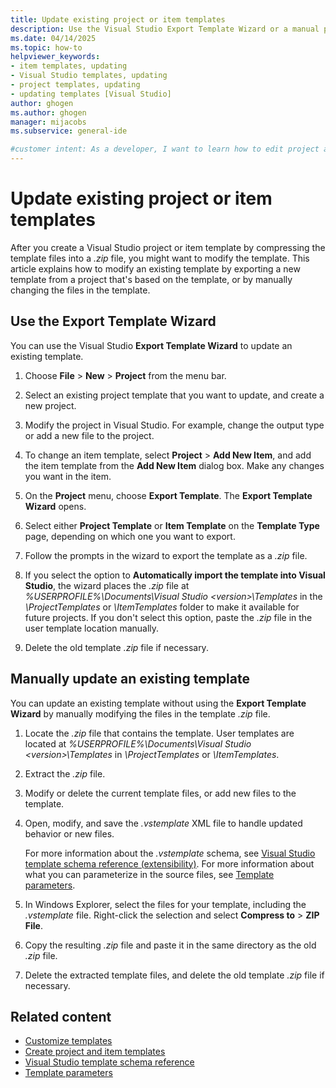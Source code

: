 ```yaml
---
title: Update existing project or item templates
description: Use the Visual Studio Export Template Wizard or a manual process to update existing project or item templates.
ms.date: 04/14/2025
ms.topic: how-to
helpviewer_keywords:
- item templates, updating
- Visual Studio templates, updating
- project templates, updating
- updating templates [Visual Studio]
author: ghogen
ms.author: ghogen
manager: mijacobs
ms.subservice: general-ide

#customer intent: As a developer, I want to learn how to edit project and item templates in Visual Studio, so I can easily keep my templates up to date.
---
```


# Update existing project or item templates

After you create a Visual Studio project or item template by compressing the template files into a *.zip* file, you might want to modify the template. This article explains how to modify an existing template by exporting a new template from a project that's based on the template, or by manually changing the files in the template.

## Use the Export Template Wizard

You can use the Visual Studio **Export Template Wizard** to update an existing template.

1. Choose **File** > **New** > **Project** from the menu bar.

1. Select an existing project template that you want to update, and create a new project.

1. Modify the project in Visual Studio. For example, change the output type or add a new file to the project.

1. To change an item template, select **Project** > **Add New Item**, and add the item template from the **Add New Item** dialog box. Make any changes you want in the item.

1. On the **Project** menu, choose **Export Template**. The **Export Template Wizard** opens.

1. Select either **Project Template** or **Item Template** on the **Template Type** page, depending on which one you want to export.

1. Follow the prompts in the wizard to export the template as a *.zip* file.

1. If you select the option to **Automatically import the template into Visual Studio**, the wizard places the *.zip* file at *%USERPROFILE%\Documents\Visual Studio \<version\>\Templates* in the *\\ProjectTemplates* or *\\ItemTemplates* folder to make it available for future projects. If you don't select this option, paste the *.zip* file in the user template location manually.

1. Delete the old template *.zip* file if necessary.

## Manually update an existing template

You can update an existing template without using the **Export Template Wizard** by manually modifying the files in the template *.zip* file.

1. Locate the *.zip* file that contains the template. User templates are located at *%USERPROFILE%\Documents\Visual Studio \<version\>\Templates* in *\\ProjectTemplates* or *\\ItemTemplates*.

1. Extract the *.zip* file.

1. Modify or delete the current template files, or add new files to the template.

1. Open, modify, and save the *.vstemplate* XML file to handle updated behavior or new files.

    For more information about the *.vstemplate* schema, see [Visual Studio template schema reference (extensibility)](../extensibility/visual-studio-template-schema-reference.md). For more information about what you can parameterize in the source files, see [Template parameters](template-parameters.md).

1. In Windows Explorer, select the files for your template, including the *.vstemplate* file. Right-click the selection and select **Compress to** > **ZIP File**.

1. Copy the resulting *.zip* file and paste it in the same directory as the old *.zip* file.

1. Delete the extracted template files, and delete the old template *.zip* file if necessary.

## Related content

- [Customize templates](customizing-project-and-item-templates.md)
- [Create project and item templates](creating-project-and-item-templates.md)
- [Visual Studio template schema reference](../extensibility/visual-studio-template-schema-reference.md)
- [Template parameters](template-parameters.md)

